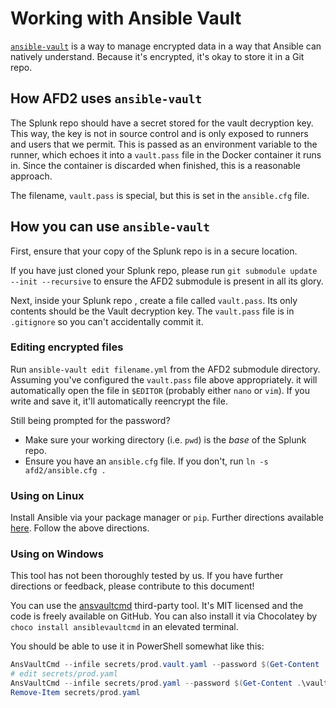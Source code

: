 # Working with Ansible Vault

[`ansible-vault`](https://docs.ansible.com/ansible/latest/user_guide/vault.html) is a way to manage encrypted data in a way that Ansible can natively understand. Because it's encrypted, it's okay to store it in a Git repo.

## How AFD2 uses `ansible-vault`

The Splunk repo should have a secret stored for the vault decryption key. This way, the key is not in source control and is only exposed to runners and users that we permit. This is passed as an environment variable to the runner, which echoes it into a `vault.pass` file in the Docker container it runs in. Since the container is discarded when finished, this is a reasonable approach.

The filename, `vault.pass` is special, but this is set in the `ansible.cfg` file.

## How you can use `ansible-vault`

First, ensure that your copy of the Splunk repo is in a secure location.

If you have just cloned your Splunk repo, please run `git submodule update --init --recursive` to ensure the AFD2 submodule is present in all its glory.

Next, inside your Splunk repo , create a file called `vault.pass`. Its only contents should be the Vault decryption key. The `vault.pass` file is in `.gitignore` so you can't accidentally commit it.

### Editing encrypted files

Run `ansible-vault edit filename.yml` from the AFD2 submodule directory. Assuming you've configured the `vault.pass` file above appropriately. it will automatically open the file in `$EDITOR` (probably either `nano` or `vim`). If you write and save it, it'll automatically reencrypt the file.

Still being prompted for the password?
* Make sure your working directory (i.e. `pwd`) is the _base_ of the Splunk repo.
* Ensure you have an `ansible.cfg` file. If you don't, run `ln -s afd2/ansible.cfg .`

### Using on Linux

Install Ansible via your package manager or `pip`. Further directions available [here](https://docs.ansible.com/ansible/latest/installation_guide/intro_installation.html). Follow the above directions.

### Using on Windows

This tool has not been thoroughly tested by us. If you have further directions or feedback, please contribute to this document!

You can use the [ansvaultcmd](http://www.chrisoldwood.com/dotnet/ansvaultcmd/ansvaultcmd.html) third-party tool. It's MIT licensed and the code is freely available on GitHub. You can also install it via Chocolatey by `choco install ansiblevaultcmd` in an elevated terminal.

You should be able to use it in PowerShell somewhat like this:

```powershell
AnsVaultCmd --infile secrets/prod.vault.yaml --password $(Get-Content .\vault.pass) --outfile secrets/prod.yaml
# edit secrets/prod.yaml
AnsVaultCmd --infile secrets/prod.yaml --password $(Get-Content .\vault.pass) --outfile secrets/prod.vault.yaml
Remove-Item secrets/prod.yaml
```
